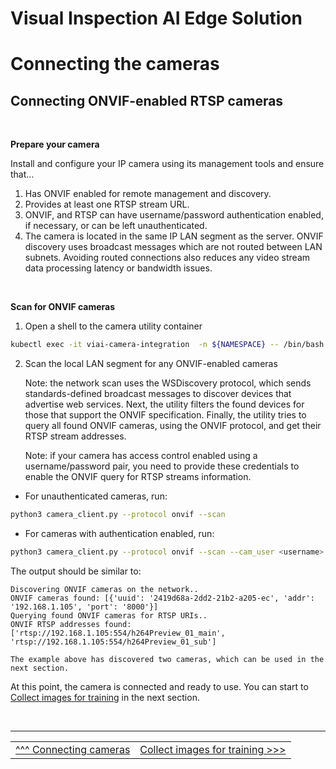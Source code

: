 # Visual Inspection AI Edge Solution

# Connecting the cameras

## Connecting ONVIF-enabled RTSP cameras

<br>

__Prepare your camera__

Install and configure your IP camera using its management tools and ensure that...

1. Has ONVIF enabled for remote management and discovery.
2. Provides at least one RTSP stream URL.
3. ONVIF, and RTSP can have username/password authentication enabled, if necessary, or can be left unauthenticated.
4. The camera is located in the same IP LAN segment as the server. ONVIF discovery uses broadcast messages which are not routed between LAN subnets. Avoiding routed connections also reduces any video stream data processing latency or bandwidth issues.

<br>

__Scan for ONVIF cameras__

1. Open a shell to the camera utility container

```bash
kubectl exec -it viai-camera-integration  -n ${NAMESPACE} -- /bin/bash
```

2. Scan the local LAN segment for any ONVIF-enabled cameras

    Note: the network scan uses the WSDiscovery protocol, which sends standards-defined broadcast messages to discover devices that advertise web services. Next, the utility filters the found devices for those that support the ONVIF specification. Finally, the utility tries to query all found ONVIF cameras, using the ONVIF protocol, and get their RTSP stream addresses. 
    
    Note: if your camera has access control enabled using a username/password pair, you need to provide these credentials to enable the ONVIF query for RTSP streams information.

* For unauthenticated cameras, run:

```bash
python3 camera_client.py --protocol onvif --scan
```

* For cameras with authentication enabled, run:

```bash
python3 camera_client.py --protocol onvif --scan --cam_user <username> --cam_passwd <pwd> 
```

The output should be similar to:

```
Discovering ONVIF cameras on the network..
ONVIF cameras found: [{'uuid': '2419d68a-2dd2-21b2-a205-ec', 'addr': '192.168.1.105', 'port': '8000'}]
Querying found ONVIF cameras for RTSP URIs..
ONVIF RTSP addresses found: ['rtsp://192.168.1.105:554/h264Preview_01_main', 'rtsp://192.168.1.105:554/h264Preview_01_sub']
```

    The example above has discovered two cameras, which can be used in the next section.


At this point, the camera is connected and ready to use. You can start to [Collect images for training](./collectimages.md) in the next section.

</br>

___

<table width="100%">
<tr><td><a href="./connectingcameras.md">^^^ Connecting cameras</td><td><a href="./collectimages.md">Collect images for training >>></td></tr>
</table>




